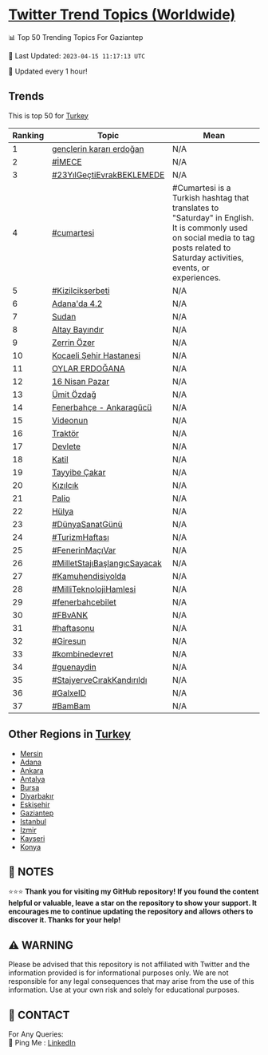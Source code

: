 [Twitter Trend Topics (Worldwide)](https://github.com/ErcinDedeoglu/Twitter-Trend-Topics)
==========


📊 Top 50 Trending Topics For Gaziantep

📆 Last Updated: `2023-04-15 11:17:13 UTC`

🔧 Updated every 1 hour!


## Trends

This is top 50 for [Turkey](</Turkey>)

| Ranking | Topic | Mean |
| ------- | ------------ | ------------ |
| 1 | [gençlerin kararı erdoğan](http://twitter.com/search?q=gen%c3%a7lerin+karar%c4%b1+erdo%c4%9fan) | N/A |
| 2 | [#İMECE](http://twitter.com/search?q=%23%c4%b0MECE) | N/A |
| 3 | [#23YılGeçtiEvrakBEKLEMEDE](http://twitter.com/search?q=%2323Y%c4%b1lGe%c3%a7tiEvrakBEKLEMEDE) | N/A |
| 4 | [#cumartesi](http://twitter.com/search?q=%23cumartesi) | #Cumartesi is a Turkish hashtag that translates to "Saturday" in English. It is commonly used on social media to tag posts related to Saturday activities, events, or experiences. |
| 5 | [#Kizilcikserbeti](http://twitter.com/search?q=%23Kizilcikserbeti) | N/A |
| 6 | [Adana'da 4.2](http://twitter.com/search?q=Adana%27da+4.2) | N/A |
| 7 | [Sudan](http://twitter.com/search?q=Sudan) | N/A |
| 8 | [Altay Bayındır](http://twitter.com/search?q=Altay+Bay%c4%b1nd%c4%b1r) | N/A |
| 9 | [Zerrin Özer](http://twitter.com/search?q=Zerrin+%c3%96zer) | N/A |
| 10 | [Kocaeli Şehir Hastanesi](http://twitter.com/search?q=Kocaeli+%c5%9eehir+Hastanesi) | N/A |
| 11 | [OYLAR ERDOĞANA](http://twitter.com/search?q=OYLAR+ERDO%c4%9eANA) | N/A |
| 12 | [16 Nisan Pazar](http://twitter.com/search?q=16+Nisan+Pazar) | N/A |
| 13 | [Ümit Özdağ](http://twitter.com/search?q=%c3%9cmit+%c3%96zda%c4%9f) | N/A |
| 14 | [Fenerbahçe - Ankaragücü](http://twitter.com/search?q=Fenerbah%c3%a7e+-+Ankarag%c3%bcc%c3%bc) | N/A |
| 15 | [Videonun](http://twitter.com/search?q=Videonun) | N/A |
| 16 | [Traktör](http://twitter.com/search?q=Trakt%c3%b6r) | N/A |
| 17 | [Devlete](http://twitter.com/search?q=Devlete) | N/A |
| 18 | [Katil](http://twitter.com/search?q=Katil) | N/A |
| 19 | [Tayyibe Çakar](http://twitter.com/search?q=Tayyibe+%c3%87akar) | N/A |
| 20 | [Kızılcık](http://twitter.com/search?q=K%c4%b1z%c4%b1lc%c4%b1k) | N/A |
| 21 | [Palio](http://twitter.com/search?q=Palio) | N/A |
| 22 | [Hülya](http://twitter.com/search?q=H%c3%bclya) | N/A |
| 23 | [#DünyaSanatGünü](http://twitter.com/search?q=%23D%c3%bcnyaSanatG%c3%bcn%c3%bc) | N/A |
| 24 | [#TurizmHaftası](http://twitter.com/search?q=%23TurizmHaftas%c4%b1) | N/A |
| 25 | [#FenerinMaçıVar](http://twitter.com/search?q=%23FenerinMa%c3%a7%c4%b1Var) | N/A |
| 26 | [#MilletStajıBaşlangıcSayacak](http://twitter.com/search?q=%23MilletStaj%c4%b1Ba%c5%9flang%c4%b1cSayacak) | N/A |
| 27 | [#Kamuhendisiyolda](http://twitter.com/search?q=%23Kamuhendisiyolda) | N/A |
| 28 | [#MilliTeknolojiHamlesi](http://twitter.com/search?q=%23MilliTeknolojiHamlesi) | N/A |
| 29 | [#fenerbahcebilet](http://twitter.com/search?q=%23fenerbahcebilet) | N/A |
| 30 | [#FBvANK](http://twitter.com/search?q=%23FBvANK) | N/A |
| 31 | [#haftasonu](http://twitter.com/search?q=%23haftasonu) | N/A |
| 32 | [#Giresun](http://twitter.com/search?q=%23Giresun) | N/A |
| 33 | [#kombinedevret](http://twitter.com/search?q=%23kombinedevret) | N/A |
| 34 | [#guenaydin](http://twitter.com/search?q=%23guenaydin) | N/A |
| 35 | [#StajyerveCırakKandırıldı](http://twitter.com/search?q=%23StajyerveC%c4%b1rakKand%c4%b1r%c4%b1ld%c4%b1) | N/A |
| 36 | [#GalxeID](http://twitter.com/search?q=%23GalxeID) | N/A |
| 37 | [#BamBam](http://twitter.com/search?q=%23BamBam) | N/A |



## Other Regions in [Turkey](</Turkey>)

* [Mersin](</Turkey/Mersin.md>)
* [Adana](</Turkey/Adana.md>)
* [Ankara](</Turkey/Ankara.md>)
* [Antalya](</Turkey/Antalya.md>)
* [Bursa](</Turkey/Bursa.md>)
* [Diyarbakır](</Turkey/Diyarbakır.md>)
* [Eskişehir](</Turkey/Eskişehir.md>)
* [Gaziantep](</Turkey/Gaziantep.md>)
* [Istanbul](</Turkey/Istanbul.md>)
* [Izmir](</Turkey/Izmir.md>)
* [Kayseri](</Turkey/Kayseri.md>)
* [Konya](</Turkey/Konya.md>)



## 📝 NOTES

⭐⭐⭐ **Thank you for visiting my GitHub repository! If you found the content helpful or valuable, leave a star on the repository to show your support. It encourages me to continue updating the repository and allows others to discover it. Thanks for your help!**


## ⚠️ WARNING

Please be advised that this repository is not affiliated with Twitter and the information provided is for informational purposes only. We are not responsible for any legal consequences that may arise from the use of this information. Use at your own risk and solely for educational purposes.


## 📨 CONTACT

 For Any Queries:  
            🏓 Ping Me : [LinkedIn](https://www.linkedin.com/in/ercindedeoglu/)
